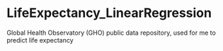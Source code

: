 # LifeExpectancy_LinearRegression
Global Health Observatory (GHO) public data repository, used for me to predict life expectancy
